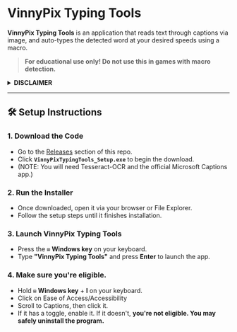 # VinnyPix Typing Tools

**VinnyPix Typing Tools** is an application that reads text through captions via image, and auto-types the detected word at your desired speeds using a macro.

>  **For educational use only! Do not use this in games with macro detection.**

<details>
  <summary><strong>DISCLAIMER</strong></summary>

- **DO NOT USE THIS SCRIPT IN GAMES WITH MACRO DETECTION** (e.g. *Spelling Bee* by Bean's Can).
- This software is provided **"as is"**, without warranty of any kind.
- By using this script, **you accept full responsibility** for any consequences.
- This project was tested in *Scary Spelling*, which currently has no macro detection.
- This ISN'T a virus, run it through https://tria.ge or a virtual machine if you're paranoid.

</details>

---

## 🛠 Setup Instructions

### 1. Download the Code
- Go to the [Releases](../../releases) section of this repo.
- Click **`VinnyPixTypingTools_Setup.exe`** to begin the download.
- (NOTE: You will need Tesseract-OCR and the official Microsoft Captions app.)

### 2. Run the Installer
- Once downloaded, open it via your browser or File Explorer.
- Follow the setup steps until it finishes installation.

### 3. Launch VinnyPix Typing Tools
- Press the `⊞` **Windows key** on your keyboard.
- Type **"VinnyPix Typing Tools"** and press **Enter** to launch the app.

### 4. Make sure you're eligible.
- Hold `⊞` **Windows key** + **I** on your keyboard.
- Click on Ease of Access/Accessibility
- Scroll to Captions, then click it.
- If it has a toggle, enable it. If it doesn't, **you're not eligible. You may safely uninstall the program.**
